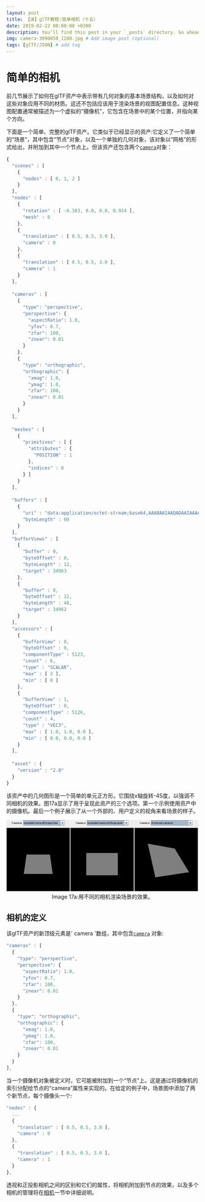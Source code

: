```yaml
---
layout: post
title: 【译】glTF教程:简单相机（十五）
date: 2019-02-22 00:00:00 +0300
description: You’ll find this post in your `_posts` directory. Go ahead and edit it and re-build the site to see your changes. # Add post description (optional)
img: camera-3990858_1280.jpg # Add image post (optional)
tags: [glTF/JSON] # add tag
---
```

# 简单的相机

前几节展示了如何在glTF资产中表示带有几何对象的基本场景结构，以及如何对这些对象应用不同的材质。这还不包括应该用于渲染场景的视图配置信息。这种视图配置通常被描述为一个虚拟的“摄像机”，它包含在场景中的某个位置，并指向某个方向。

下面是一个简单、完整的glTF资产。它类似于已经显示的资产:它定义了一个简单的“场景”，其中包含“节点”对象，以及一个单独的几何对象，该对象以“网格”的形式给出，并附加到其中一个节点上。但该资产还包含两个[`camera`](https://github.com/KhronosGroup/glTF/tree/master/specification/2.0/#reference-camera)对象：

```javascript
{
  "scenes" : [
    {
      "nodes" : [ 0, 1, 2 ]
    }
  ],
  "nodes" : [
    {
      "rotation" : [ -0.383, 0.0, 0.0, 0.924 ],
      "mesh" : 0
    },
    {
      "translation" : [ 0.5, 0.5, 3.0 ],
      "camera" : 0
    },
    {
      "translation" : [ 0.5, 0.5, 3.0 ],
      "camera" : 1
    }
  ],

  "cameras" : [
    {
      "type": "perspective",
      "perspective": {
        "aspectRatio": 1.0,
        "yfov": 0.7,
        "zfar": 100,
        "znear": 0.01
      }
    },
    {
      "type": "orthographic",
      "orthographic": {
        "xmag": 1.0,
        "ymag": 1.0,
        "zfar": 100,
        "znear": 0.01
      }
    }
  ],

  "meshes" : [
    {
      "primitives" : [ {
        "attributes" : {
          "POSITION" : 1
        },
        "indices" : 0
      } ]
    }
  ],

  "buffers" : [
    {
      "uri" : "data:application/octet-stream;base64,AAABAAIAAQADAAIAAAAAAAAAAAAAAAAAAACAPwAAAAAAAAAAAAAAAAAAgD8AAAAAAACAPwAAgD8AAAAA",
      "byteLength" : 60
    }
  ],
  "bufferViews" : [
    {
      "buffer" : 0,
      "byteOffset" : 0,
      "byteLength" : 12,
      "target" : 34963
    },
    {
      "buffer" : 0,
      "byteOffset" : 12,
      "byteLength" : 48,
      "target" : 34962
    }
  ],
  "accessors" : [
    {
      "bufferView" : 0,
      "byteOffset" : 0,
      "componentType" : 5123,
      "count" : 6,
      "type" : "SCALAR",
      "max" : [ 3 ],
      "min" : [ 0 ]
    },
    {
      "bufferView" : 1,
      "byteOffset" : 0,
      "componentType" : 5126,
      "count" : 4,
      "type" : "VEC3",
      "max" : [ 1.0, 1.0, 0.0 ],
      "min" : [ 0.0, 0.0, 0.0 ]
    }
  ],

  "asset" : {
    "version" : "2.0"
  }
}
```

该资产中的几何图形是一个简单的单元正方形。它围绕x轴旋转-45度，以强调不同相机的效果。图17a显示了用于呈现此资产的三个选项。第一个示例使用资产中的摄像机。最后一个例子展示了从一个外部的、用户定义的视角来看场景的样子。

<p align="center">
<img src="/images/cameras.png" /><br>
<a name="cameras-png"></a>Image 17a:用不同的相机渲染场景的效果。
</p>


## 相机的定义

该glTF资产的新顶级元素是' camera '数组，其中包含[`camera`](https://github.com/KhronosGroup/glTF/tree/master/specification/2.0/#reference-camera) 对象:

```javascript
"cameras" : [
  {
    "type": "perspective",
    "perspective": {
      "aspectRatio": 1.0,
      "yfov": 0.7,
      "zfar": 100,
      "znear": 0.01
    }
  },
  {
    "type": "orthographic",
    "orthographic": {
      "xmag": 1.0,
      "ymag": 1.0,
      "zfar": 100,
      "znear": 0.01
    }
  }
],
```

当一个摄像机对象被定义时，它可能被附加到一个“节点”上。这是通过将摄像机的索引分配给节点的“camera”属性来实现的。在给定的例子中，场景图中添加了两个新节点，每个摄像头一个:

```javascript
"nodes" : {
  ...
  {
    "translation" : [ 0.5, 0.5, 3.0 ],
    "camera" : 0
  },
  {
    "translation" : [ 0.5, 0.5, 3.0 ],
    "camera" : 1
  }
},
```

透视和正投影相机之间的区别和它们的属性，将相机附加到节点的效果，以及多个相机的管理将在[相机](../glTF教程-相机-016/)一节中详细说明。


